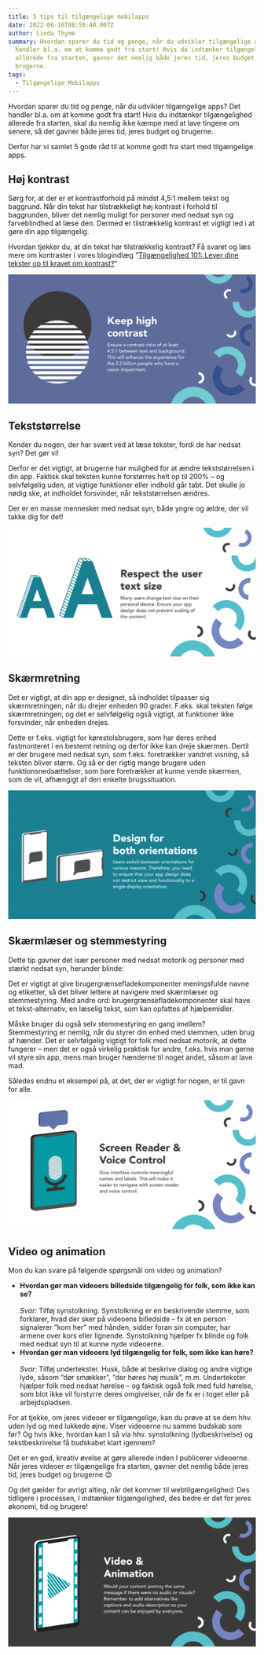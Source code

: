 ```yaml
---
title: 5 tips til tilgængelige mobilapps
date: 2022-06-16T08:56:40.007Z
author: Linda Thyme
summary: Hvordan sparer du tid og penge, når du udvikler tilgængelige apps? Det
  handler bl.a. om at komme godt fra start! Hvis du indtænker tilgængelighed
  allerede fra starten, gavner det nemlig både jeres tid, jeres budget og
  brugerne.
tags:
  - Tilgængelige Mobilapps
---
```

Hvordan sparer du tid og penge, når du udvikler tilgængelige apps? Det handler bl.a. om at komme godt fra start! Hvis du indtænker tilgængelighed allerede fra starten, skal du nemlig ikke kæmpe med at lave tingene om senere, så det gavner både jeres tid, jeres budget og brugerne. 

Derfor har vi samlet 5 gode råd til at komme godt fra start med tilgængelige apps.

## Høj kontrast

Sørg for, at der er et kontrastforhold på mindst 4,5:1 mellem tekst og baggrund. Når din tekst har tilstrækkeligt høj kontrast i forhold til baggrunden, bliver det nemlig muligt for personer med nedsat syn og farveblindhed at læse den. Dermed er tilstrækkelig kontrast et vigtigt led i at gøre din app tilgængelig.

Hvordan tjekker du, at din tekst har tilstrækkelig kontrast? Få svaret og læs mere om kontraster i vores blogindlæg ”[Tilgængelighed 101: Lever dine tekster op til kravet om kontrast?](https://inklusio.dk/posts/digital-tilgaengelighed-101-lever-dine-tekster-op-til-kravet-om-kontrast/)” 

![Illustrationen viser et eksempel på høj kontrast, illustreret via en hvid cirkel, som delvist overlapper en sort cirkel. Tekst på billedet: ”Sørg for høj kontrast. Sørg for et kontrastforhold på mindst 4,5:1 mellem tekst og baggrund. Dette vil forbedre oplevelsen for personer med nedsat syn”](/img/kontrast-mobilapps.png)

## Tekststørrelse

Kender du nogen, der har svært ved at læse tekster, fordi de har nedsat syn? Det gør vi!

Derfor er det vigtigt, at brugerne har mulighed for at ændre tekststørrelsen i din app. Faktisk skal teksten kunne forstørres helt op til 200% – og selvfølgelig uden, at vigtige funktioner eller indhold går tabt. Det skulle jo nødig ske, at indholdet forsvinder, når tekststørrelsen ændres.

Der er en masse mennesker med nedsat syn, både yngre og ældre, der vil takke dig for det!

![Illustrationen viser bogstavet A med henholdsvis stor og lille skriftstørrelse. Tekst på billedet: ”Mange brugere ændrer tekststørrelsen på deres personlige enheder. Sørg for, at dit at design ikke forhindrer, at tekststørrelsen kan ændres”.](/img/tekststoerrelse-mobilapps.png)

## Skærmretning

Det er vigtigt, at din app er designet, så indholdet tilpasser sig skærmretningen, når du drejer enheden 90 grader. F.eks. skal teksten følge skærmretningen, og det er selvfølgelig også vigtigt, at funktioner ikke forsvinder, når enheden drejes.

Dette er f.eks. vigtigt for kørestolsbrugere, som har deres enhed fastmonteret i en bestemt retning og derfor ikke kan dreje skærmen. Dertil er der brugere med nedsat syn, som f.eks. foretrækker vandret visning, så teksten bliver større. Og så er der rigtig mange brugere uden funktionsnedsættelser, som bare foretrækker at kunne vende skærmen, som de vil, afhængigt af den enkelte brugssituation.

![Illustration viser, at mobilapplikationers design skal tilpasse sig skærmretningen, når mobile enheder drejes 90 grader. Tekst på billedet: ”Brugere skifter enhedens retning af mange forskellige årsager. Derfor skal du sikre, at dit at design ikke begrænser visning og funktionalitet til en enkelt skærmretning.”](/img/skaermretning-mobilapps.png)

## Skærmlæser og stemmestyring

Dette tip gavner det især personer med nedsat motorik og personer med stærkt nedsat syn, herunder blinde:

Det er vigtigt at give brugergrænsefladekomponenter meningsfulde navne og etiketter, så det bliver lettere at navigere med skærmlæser og stemmestyring. Med andre ord: brugergrænsefladekomponenter skal have et tekst-alternativ, en læselig tekst, som kan opfattes af hjælpemidler.

Måske bruger du også selv stemmestyring en gang imellem? Stemmestyring er nemlig, når du styrer din enhed med stemmen, uden brug af hænder. Det er selvfølgelig vigtigt for folk med nedsat motorik, at dette fungerer – men det er også virkelig praktisk for andre, f.eks. hvis man gerne vil styre sin app, mens man bruger hænderne til noget andet, såsom at lave mad.

Således endnu et eksempel på, at det, der er vigtigt for nogen, er til gavn for alle.

![Illustrationen viser en mobil enhed med en taleboble henover. ”Tekst på billedet: Skærmlæser og stemmestyring: giv brugergrænsefladekomponenter meningsfulde navne og etiketter. Dette vil gøre det lettere at navigere med skærmlæser og stemmestyring.”](/img/skaermlaeser-og-stemmestyring-mobilapps.png)

## Video og animation

Mon du kan svare på følgende spørgsmål om video og animation?

* **Hvordan gør man videoers billedside tilgængelig for folk, som ikke kan se?**
  \
  \
  *Svar:* Tilføj synstolkning. Synstolkning er en beskrivende stemme, som forklarer, hvad der sker på videoens billedside – fx at en person signalerer ”kom her” med hånden, sidder foran sin computer, har armene over kors eller lignende.
  Synstolkning hjælper fx blinde og folk med nedsat syn til at kunne nyde videoerne.
* **Hvordan gør man videoers lyd tilgængelig for folk, som ikke kan høre?**
  \
  \
  *Svar:* Tilføj undertekster. Husk, både at beskrive dialog og andre vigtige lyde, såsom ”dør smækker”, ”der høres høj musik”, m.m. 
  Undertekster hjælper folk med nedsat hørelse – og faktisk også folk med fuld hørelse, som blot ikke vil forstyrre deres omgivelser, når de fx er i toget eller på arbejdspladsen.

For at tjekke, om jeres videoer er tilgængelige, kan du prøve at se dem hhv. uden lyd og med lukkede øjne. Viser videoerne nu samme budskab som før? Og hvis ikke, hvordan kan I så via hhv. synstolkning (lydbeskrivelse) og tekstbeskrivelse få budskabet klart igennem?

Det er en god, kreativ øvelse at gøre allerede inden I publicerer videoerne. Når jeres videoer er tilgængelige fra starten, gavner det nemlig både jeres tid, jeres budget og brugerne 😊 

Og det gælder for øvrigt alting, når det kommer til webtilgængelighed: Des tidligere i processen, I indtænker tilgængelighed, des bedre er det for jeres økonomi, tid og brugere!

![Illustrationen viser en mobil enhed med ikonet 'play' på skærmen. Tekst på billedet: ”Ville dit indhold vise det samme budskab, hvis der ikke var lyd eller billedindhold? Husk at tilføje alternativer såsom undertekster og synstolkning, så dit indhold kan nydes af alle.” ](/img/video-og-animation-mobilapps.png)